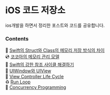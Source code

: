 # iOS 코드 저장소

ios개발을 하면서 정리한 포스트와 코드를 공유합니다.

### Contents
👾 [Swift의 Struct와 Class의 메모리 저장 방식의 차이](https://ahyeonlog.tistory.com/1)  
💿 [코코아의 메모리 관리 모델](https://ahyeonlog.tistory.com/2)  
🦖 [Swift의 강한 참조 사이클 해결하기](https://ahyeonlog.tistory.com/3)  
🍱 [UIWindow와 UIView](https://ahyeonlog.tistory.com/16)  
🧩 [View Controller Life Cycle](https://ahyeonlog.tistory.com/18)  
♻️ [Run Loop](https://ahyeonlog.tistory.com/20)  
🎩 [Concurrency Programming](https://ahyeonlog.tistory.com/21)  
